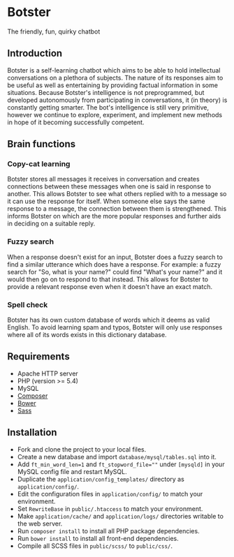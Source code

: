 # Botster

The friendly, fun, quirky chatbot

## Introduction

Botster is a self-learning chatbot which aims to be able to hold intellectual conversations on a plethora of subjects. The nature of its responses aim to be useful as well as entertaining by providing factual information in some situations. Because Botster's intelligence is not preprogrammed, but developed autonomously from participating in conversations, it (in theory) is constantly getting smarter. The bot's intelligence is still very primitive, however we continue to explore, experiment, and implement new methods in hope of it becoming successfully competent.

## Brain functions

### Copy-cat learning

Botster stores all messages it receives in conversation and creates connections between these messages when one is said in response to another. This allows Botster to see what others replied with to a message so it can use the response for itself. When someone else says the same response to a message, the connection between them is strengthened. This informs Botster on which are the more popular responses and further aids in deciding on a suitable reply.

### Fuzzy search

When a response doesn't exist for an input, Botster does a fuzzy search to find a similar utterance which does have a response. For example: a fuzzy search for "So, what is your name?" could find "What's your name?" and it would then go on to respond to that instead. This allows for Botster to provide a relevant response even when it doesn't have an exact match.

### Spell check

Botster has its own custom database of words which it deems as valid English. To avoid learning spam and typos, Botster will only use responses where all of its words exists in this dictionary database.

## Requirements

 - Apache HTTP server
 - PHP (version >= 5.4)
 - MySQL
 - [Composer](https://getcomposer.org)
 - [Bower](http://bower.io)
 - [Sass](http://sass-lang.com/)

## Installation

 - Fork and clone the project to your local files.
 - Create a new database and import `database/mysql/tables.sql` into it.
 - Add `ft_min_word_len=1` and `ft_stopword_file=""` under `[mysqld]` in your MySQL config file and restart MySQL.
 - Duplicate the `application/config_templates/` directory as `application/config/`.
 - Edit the configuration files in `application/config/` to match your environment.
 - Set `RewriteBase` in `public/.htaccess` to match your environment.
 - Make `application/cache/` and `application/logs/` directories writable to the web server.
 - Run `composer install` to install all PHP package dependencies.
 - Run `bower install` to install all front-end dependencies.
 - Compile all SCSS files in `public/scss/` to `public/css/`.
